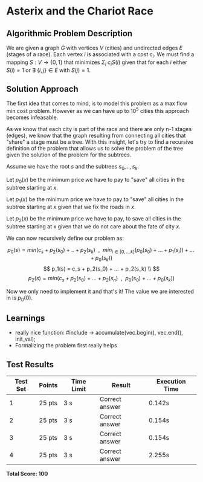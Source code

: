 # Asterix and the Chariot Race

## Algorithmic Problem Description

We are given a graph $G$ with vertices $V$ (cities) and undirected edges $E$ (stages of a race). Each vertex $i$ is associated with a cost $c_i$. We must find a mapping $S: V \rightarrow \{0,1\}$ that minimizes $\Sigma_{i} \ c_i S(i)$ given that for each $i$ either $S(i) = 1$ or $\exists \ \{i,j\} \in E$ with $S(j)=1$.


## Solution Approach

The first idea that comes to mind, is to model this problem as a max flow min cost problem. However as we can have up to $10^5$ cities this approach becomes infeasable. 

As we know that each city is part of the race and there are only n-1 stages (edges), we know that the graph resulting from connecting all cities that "share" a stage must be a tree. With this insight, let's try to find a recursive definition of the problem that allows us to solve the problem of the tree given the solution of the problem for the subtrees.

Assume we have the root $s$ and the subtrees $s_0, .., s_k$. 

Let $p_0(x)$ be the minimum price we have to pay to "save" all cities in the subtree starting at $x$.

Let $p_1(x)$ be the minimum price we have to pay to "save" all cities in the subtree starting at $x$ given that we fix the roads in $x$.

Let $p_2(x)$ be the minimum price we have to pay, to save all cities in the subtree starting at x given that we do not care about the fate of city $x$. 

We can now recursively define our problem as:

$$
p_0(s) = min \Big (
c_s + p_2(s_0) + .. + p_2(s_k)
\ \ , \ \ min_{i \in [0,..,k]}(p_0(s_0) + ... + p_1(s_i)) + ... + p_0(s_k) \Big) 
$$
$\text{}$
$$
p_1(s) = c_s + p_2(s_0) + ... + p_2(s_k) \\
$$
$\text{}$
$$
p_2(s) = min \Big ( c_s + p_2(s_0) + ... + p_2(s_n) \ \ , \ \ p_0(s_0) + ... + p_0(s_k) \Big )
$$

Now we only need to implement it and that's it! The value we are interested in is $p_0(0)$.


## Learnings

- really nice function: #include <numeric> -> accumulate(vec.begin(), vec.end(), init_val);
- Formalizing the problem first really helps


## Test Results


| Test Set | Points | Time Limit | Result | Execution Time |
|----------|---------|------------|---------|----------------|
| 1 | 25 pts | 3 s | Correct answer | 0.142s |
| 2 | 25 pts | 3 s | Correct answer | 0.154s |
| 3 | 25 pts | 3 s | Correct answer | 0.154s |
| 4 | 25 pts | 3 s | Correct answer | 2.255s |

**Total Score: 100**